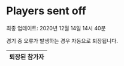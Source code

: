 # Players sent off
최종 업데이트: 2020년 12월 14일 14시 40분


경기 중 오류가 발생하는 경우 자동으로 퇴장됩니다.


| 퇴장된 참가자 |
|:---:|